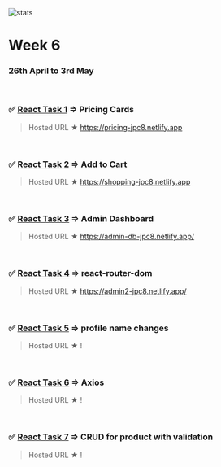 ![stats](https://img.shields.io/badge/Completed%20On-April-blue)

# Week 6

### 26th April to 3rd May

<br>

### ✅ [React Task 1](React-task-1) ⇒ Pricing Cards

> Hosted URL ★ https://pricing-jpc8.netlify.app
 <br/>

### ✅ [React Task 2](React-task-2) ⇒ Add to Cart

> Hosted URL ★ https://shopping-jpc8.netlify.app
 <br>

### ✅ [React Task 3](React-task-3) ⇒ Admin Dashboard

> Hosted URL ★ https://admin-db-jpc8.netlify.app/ 
 <br>

### ✅ [React Task 4](React-task-4) ⇒ react-router-dom

> Hosted URL ★ https://admin2-jpc8.netlify.app/
 <br>

### ✅ [React Task 5](React-task-5) ⇒ profile name changes

> Hosted URL ★ !
 <br>

### ✅ [React Task 6](React-task-6) ⇒ Axios

> Hosted URL ★ !
 <br>

### ✅ [React Task 7](React-task-7) ⇒ CRUD for product with validation

> Hosted URL ★ !
